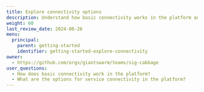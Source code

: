 ```yaml
---
title: Explore connectivity options
description: Understand how basic connectivity works in the platform and which options are available for exposing your app.
weight: 60
last_review_date: 2024-08-26
menu:
  principal:
    parent: getting-started
    identifier: getting-started-explore-connectivity
owner:
  - https://github.com/orgs/giantswarm/teams/sig-cabbage
user_questions:
  - How does basic connectivity work in the platform?
  - What are the options for service connectivity in the platform?
---
```


<!--
Explain how basic connectivity works (private vs public) through an example
Topics
- Private connectivity
- Public connectivity
- Default network policies
- Ingress and egress

Maybe example of an application with helo world example https://github.com/giantswarm/hello-world-app/
-->
